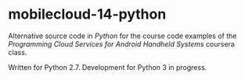 mobilecloud-14-python
=====================

Alternative source code in *Python* for the course code examples of the
*Programming Cloud Services for Android Handheld Systems* coursera class.

Written for Python 2.7. Development for Python 3 in progress.
